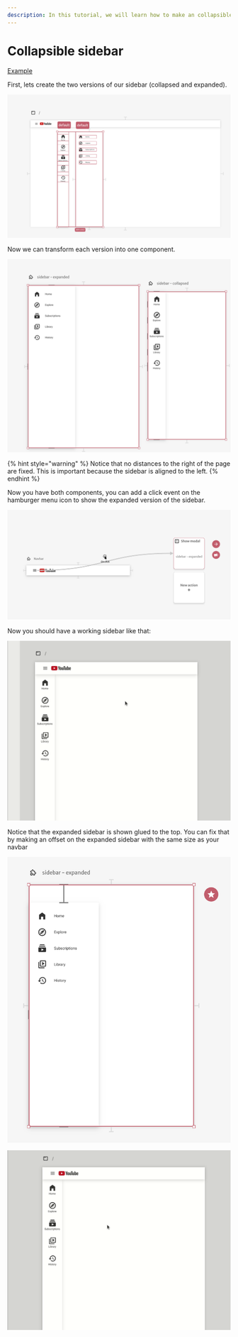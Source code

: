 ```yaml
---
description: In this tutorial, we will learn how to make an collapsible sidebar
---
```


# Collapsible sidebar

[Example](https://create.abstra.app/template/2b3ddcf3-770f-483b-ab0c-c99c3f67b3bf)

First, lets create the two versions of our sidebar (collapsed and expanded).

![We just drew the elements, no components are involved yet](<../../.gitbook/assets/image (71) (1).png>)

Now we can transform each version into one component.

![Each version of the sidebar is now a component](<../../.gitbook/assets/image (49).png>)

{% hint style="warning" %}
Notice that no distances to the right of the page are fixed. This is important because the sidebar is aligned to the left.
{% endhint %}

Now you have both components, you can add a click event on the hamburger menu icon to show the expanded version of the sidebar.

![You only need to trigger the expanded version](<../../.gitbook/assets/image (61) (1) (1).png>)

Now you should have a working sidebar like that:

![Modals come with the default "collapse when click outside" behavior](../../.gitbook/assets/collapsible-sidebar-1.gif)

Notice that the expanded sidebar is shown glued to the top. You can fix that by making an offset on the expanded sidebar with the same size as your navbar

![Just the expaned sidebar should have this offset in px](<../../.gitbook/assets/image (62) (1).png>)

![It should work like this](../../.gitbook/assets/collapsible-sidebar-2.gif)

